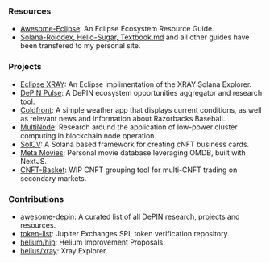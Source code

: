 ### Resources 
- [Awesome-Eclipse](https://github.com/meta-light/awesome-eclipse): An Eclipse Ecosystem Resource Guide.
- [Solana-Rolodex, Hello-Sugar, Textbook.md](https://www.carpinito.id/guides) and all other guides have been transfered to my personal site.

### Projects
- [Eclipse XRAY](https://github.com/meta-light/eclipse-xray): An Eclipse implimentation of the XRAY Solana Explorer.
- [DePIN Pulse](https://depinpulse.app): A DePIN ecosystem opportunities aggregator and research tool.
- [Coldfront](https://github.com/meta-lite/coldfront): A simple weather app that displays current conditions, as well as relevant news and information about Razorbacks Baseball.
- [MultiNode](https://twitter.com/0xMetaLight/status/1630989599488049154?s=20): Research around the application of low-power cluster computing in blockchain node operation.
- [SolCV](https://carpinito.id/card): A Solana based framework for creating cNFT business cards.
- [Meta Movies](https://carpinito.id/movies): Personal movie database leveraging OMDB, built with NextJS.
- [CNFT-Basket](https://carpinito.id/basket): WIP CNFT grouping tool for multi-CNFT trading on secondary markets.

### Contributions
- [awesome-depin](https://github.com/iotexproject/awesome-depin): A curated list of all DePIN research, projects and resources.
- [token-list](https://github.com/jup-ag/token-list): Jupiter Exchanges SPL token verification repository.
- [helium/hip](https://github.com/helium/HIP): Helium Improvement Proposals.
- [helius/xray](https://github.com/helius-labs/xray): Xray Explorer.
